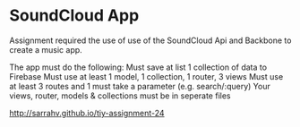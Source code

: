 # SoundCloud App
Assignment required the use of use of the SoundCloud Api and Backbone to create a music app.

The app must do the following: 
Must save at list 1 collection of data to Firebase
Must use at least 1 model, 1 collection, 1 router, 3 views
Must use at least 3 routes and 1 must take a parameter (e.g. search/:query)
Your views, router, models & collections must be in seperate files

http://sarrahv.github.io/tiy-assignment-24
